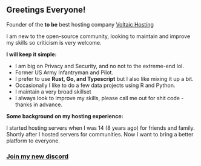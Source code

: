 ## Greetings Everyone!

Founder of the **to be** best hosting company [Voltaic Hosting](https://www.voltaic.host)

I am new to the open-source community, looking to maintain and improve my skills so criticism is very welcome.

**I will keep it simple:**

- I am big on Privacy and Security, and no not to the extreme-end lol.
- Former US Army Infantryman and Pilot.
- I prefer to use **Rust, Go, and Typescript** but I also like mixing it up a bit.
- Occasionally I like to do a few data projects using R and Python.
- I maintain a very broad skillset
- I always look to improve my skills, please call me out for shit code - thanks in advance.

**Some background on my hosting experience:**

I started hosting servers when I was 14 (8 years ago) for friends and family. Shortly after I hosted servers for communities. Now I want to bring a better platform to everyone. 

### [Join my new discord](https://discord.gg/7HsqmvrqKG)
